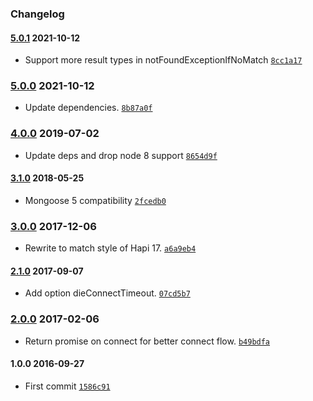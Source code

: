 ### Changelog

#### [5.0.1](https://github.com/aptoma/hapi-mongoose-helper/compare/5.0.0...5.0.1) 2021-10-12

- Support more result types in notFoundExceptionIfNoMatch [`8cc1a17`](https://github.com/aptoma/hapi-mongoose-helper/commit/8cc1a171b6c6a39ba12370deca83ec45b6a8f339)

### [5.0.0](https://github.com/aptoma/hapi-mongoose-helper/compare/4.0.0...5.0.0) 2021-10-12

- Update dependencies.  [`8b87a0f`](https://github.com/aptoma/hapi-mongoose-helper/commit/8b87a0fe1c99e26b4dc017ebeb44ff8f6412fbb8)

### [4.0.0](https://github.com/aptoma/hapi-mongoose-helper/compare/3.1.0...4.0.0) 2019-07-02

- Update deps and drop node 8 support [`8654d9f`](https://github.com/aptoma/hapi-mongoose-helper/commit/8654d9fa2dd8f4200388ecb2b7c1fc719d6babaa)

#### [3.1.0](https://github.com/aptoma/hapi-mongoose-helper/compare/3.0.0...3.1.0) 2018-05-25

- Mongoose 5 compatibility [`2fcedb0`](https://github.com/aptoma/hapi-mongoose-helper/commit/2fcedb08d446c4038682370b9b4d1d8305407944)

### [3.0.0](https://github.com/aptoma/hapi-mongoose-helper/compare/2.1.0...3.0.0) 2017-12-06

- Rewrite to match style of Hapi 17. [`a6a9eb4`](https://github.com/aptoma/hapi-mongoose-helper/commit/a6a9eb4862b3bd0ccb8b67b75704a53017d72b74)

#### [2.1.0](https://github.com/aptoma/hapi-mongoose-helper/compare/2.0.0...2.1.0) 2017-09-07

- Add option dieConnectTimeout. [`07cd5b7`](https://github.com/aptoma/hapi-mongoose-helper/commit/07cd5b7cfd38dbd8bfcddf24fb734baa3f95e88b)

### [2.0.0](https://github.com/aptoma/hapi-mongoose-helper/compare/1.0.0...2.0.0) 2017-02-06

- Return promise on connect for better connect flow. [`b49bdfa`](https://github.com/aptoma/hapi-mongoose-helper/commit/b49bdfad793a7d7b7e50a32eb54bb14a8564dff2)

#### 1.0.0 2016-09-27

- First commit [`1586c91`](https://github.com/aptoma/hapi-mongoose-helper/commit/1586c914ac778388d368a2bc1481360d61fb0c8c)
